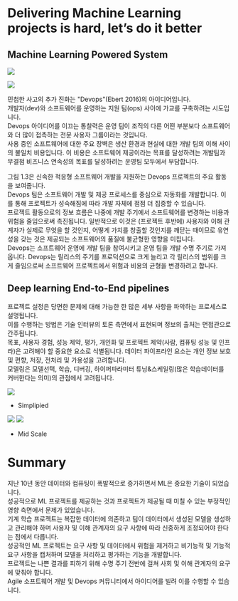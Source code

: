 # Delivering Machine Learning projects is hard, let’s do it better

## Machine Learning Powered System
![](https://wikidocs.net/images/page/183718/A01_03_ML_pow_SYS.png)

![](https://wikidocs.net/images/page/183718/Fig_A01_03.png)

민첩한 사고의 추가 진화는 "Devops"(Ebert 2016)의 아이디어입니다.  
개발자(dev)와 소프트웨어를 운영하는 지원 팀(ops) 사이에 가교를 구축하려는 시도입니다.  
Devops 아이디어를 이끄는 통찰력은 운영 팀이 조직의 다른 어떤 부분보다 소프트웨어와 더 많이 접촉하는 전문 사용자 그룹이라는 것입니다.  
사용 중인 소프트웨어에 대한 주요 장벽은 생산 환경과 현실에 대한 개발 팀의 이해 사이의 불일치 비용입니다. 이 비용은 소프트웨어 제공이라는 목표를 달성하려는 개발팀과 무결점 비즈니스 연속성의 목표를 달성하려는 운영팀 모두에서 부담합니다.

그림 1.3은 신속한 적응형 소프트웨어 개발을 지원하는 Devops 프로젝트의 주요 활동을 보여줍니다.  
Devops 팀은 소프트웨어 개발 및 제공 프로세스를 중심으로 자동화를 개발합니다. 이를 통해 프로젝트가 성숙해짐에 따라 개발 자체에 점점 더 집중할 수 있습니다.  
프로젝트 활동으로의 정보 흐름은 나중에 개발 주기에서 소프트웨어를 변경하는 비용과 위험을 줄임으로써 촉진됩니다. 일반적으로 이것은 (프로젝트 후반에) 사용자와 이해 관계자가 실제로 무엇을 할 것인지, 어떻게 가치를 창출할 것인지를 깨닫는 때이므로 유연성을 갖는 것은 제공되는 소프트웨어의 품질에 불균형한 영향을 미칩니다.  
Devops는 소프트웨어 운영에 개발 팀을 참여시키고 운영 팀을 개발 수명 주기로 가져옵니다. Devops는 릴리스의 주기를 프로덕션으로 크게 늘리고 각 릴리스의 범위를 크게 줄임으로써 소프트웨어 프로젝트에서 위험과 비용의 균형을 변경하려고 합니다.

## Deep learning End-to-End pipelines

프로젝트 설정은 당면한 문제에 대해 가능한 한 많은 세부 사항을 파악하는 프로세스로 설명됩니다.  
이를 수행하는 방법은 기술 인터뷰의 토론 측면에서 표현되며 정보의 출처는 면접관으로 간주됩니다.  
목표, 사용자 경험, 성능 제약, 평가, 개인화 및 프로젝트 제약(사람, 컴퓨팅 성능 및 인프라)은 고려해야 할 중요한 요소로 식별됩니다.
데이터 파이프라인 요소는 개인 정보 보호 및 편향, 저장, 전처리 및 가용성을 고려합니다.  
모델링은 모델선택, 학습, 디버깅, 하이퍼파라미터 튜닝&스케일링(많은 학습데이터를 커버한다는 의미)의 관점에서 고려됩니다.  

![](https://wikidocs.net/images/page/183718/End2End_Pipelines_simplified.png)

- Simplipied

![](https://wikidocs.net/images/page/183718/End2End_Pipelines_A.png)
![](https://wikidocs.net/images/page/183718/End2End_Pipelines_B.png)

- Mid Scale

# Summary
지난 10년 동안 데이터와 컴퓨팅이 폭발적으로 증가하면서 ML은 중요한 기술이 되었습니다.  
성공적으로 ML 프로젝트를 제공하는 것과 프로젝트가 제공될 때 미칠 수 있는 부정적인 영향 측면에서 문제가 있었습니다.  
기계 학습 프로젝트는 복잡한 데이터에 의존하고 팀이 데이터에서 생성된 모델을 생성하고 관리해야 하며 사용자 및 이해 관계자의 요구 사항에 따라 신중하게 조정되어야 한다는 점에서 다릅니다.  
성공적인 ML 프로젝트는 요구 사항 및 데이터에서 위험을 제거하고 비기능적 및 기능적 요구 사항을 캡처하며 모델을 처리하고 평가하는 기능을 개발합니다.  
프로젝트는 나쁜 결과를 피하기 위해 수명 주기 전반에 걸쳐 사회 및 이해 관계자의 요구에 맞춰야 합니다.  
Agile 소프트웨어 개발 및 Devops 커뮤니티에서 아이디어를 빌려 이를 수행할 수 있습니다.
